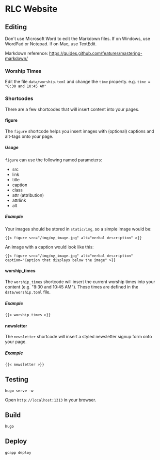 # RLC Website

## Editing

Don't use Microsoft Word to edit the Markdown files. If on Windows, use WordPad or Notepad. If on Mac, use TextEdit.

Markdown reference: https://guides.github.com/features/mastering-markdown/

### Worship Times

Edit the file `data/worship.toml` and change the `time` property. e.g. `time = "8:30 and 10:45 AM"`

### Shortcodes

There are a few shortcodes that will insert content into your pages.

#### figure

The `figure` shortcode helps you insert images with (optional) captions and alt-tags onto your page.

##### Usage

`figure` can use the following named parameters:

* src
* link
* title
* caption
* class
* attr (attribution)
* attrlink
* alt

##### Example

Your images should be stored in `static/img`, so a simple image would be:

    {{< figure src="/img/my_image.jpg" alt="verbal description" >}}

An image with a caption would look like this:

    {{< figure src="/img/my_image.jpg" alt="verbal description" caption="Caption that displays below the image" >}}
	
#### worship_times

The `worship_times` shortcode will insert the current worship times into your content (e.g. "8:30 and 10:45 AM"). These times are defined in the `data/worship.toml` file.

##### Example

    {{< worship_times >}}

#### newsletter

The `newsletter` shortcode will insert a styled newsletter signup form onto your page.

##### Example

    {{< newsletter >}}


## Testing

	hugo serve -w

Open `http://localhost:1313` in your browser.

## Build

	hugo

## Deploy

	goapp deploy
